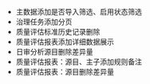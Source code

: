 + 主数据添加是否导入筛选、启用状态筛选
+ 治理任务添加分页
+ 质量评估标准历史记录删除
+ 质量评估报表添加详细数据展示
+ 日审分析源目删除差异量
+ 质量评估报表：源目、主子添加规则备注
+ 质量评估报表：源目删除差异量
